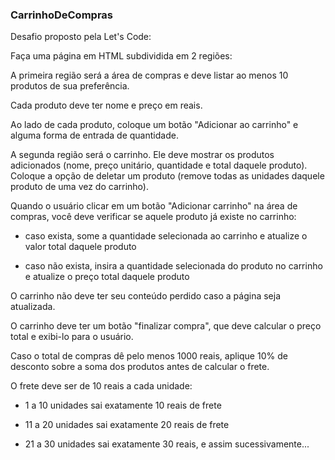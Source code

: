 ### CarrinhoDeCompras

Desafio proposto pela Let's Code:

Faça uma página em HTML subdividida em 2 regiões:

A primeira região será a área de compras e deve listar ao menos 10 produtos de sua preferência.

Cada produto deve ter nome e preço em reais.

Ao lado de cada produto, coloque um botão "Adicionar ao carrinho" e alguma forma de entrada de quantidade.

A segunda região será o carrinho. Ele deve mostrar os produtos adicionados (nome, preço unitário, quantidade e total daquele produto). Coloque a opção de deletar um produto (remove todas as unidades daquele produto de uma vez do carrinho).

Quando o usuário clicar em um botão "Adicionar carrinho" na área de compras, você deve verificar se aquele produto já existe no carrinho:

  - caso exista, some a quantidade selecionada ao carrinho e atualize o valor total daquele produto
  
  - caso não exista, insira a quantidade selecionada do produto no carrinho e atualize o preço total daquele produto

O carrinho não deve ter seu conteúdo perdido caso a página seja atualizada.

O carrinho deve ter um botão "finalizar compra", que deve calcular o preço total e exibi-lo para o usuário.

Caso o total de compras dê pelo menos 1000 reais, aplique 10% de desconto sobre a soma dos produtos antes de calcular o frete.

O frete deve ser de 10 reais a cada unidade:

 - 1 a 10 unidades sai exatamente 10 reais de frete

 - 11 a 20 unidades sai exatamente 20 reais de frete

 - 21 a 30 unidades sai exatamente 30 reais, e assim sucessivamente...
